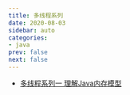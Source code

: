 ```yaml
---
title: 多线程系列
date: 2020-08-03
sidebar: auto
categories:
- java
prev: false
next: false
---
```


- [多线程系列一 理解Java内存模型](./jmm) 